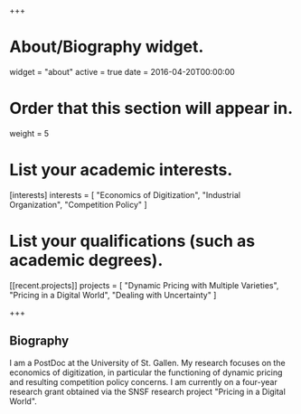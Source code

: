 +++
# About/Biography widget.
widget = "about"
active = true
date = 2016-04-20T00:00:00

# Order that this section will appear in.
weight = 5

# List your academic interests.
[interests]
  interests = [
    "Economics of Digitization",
    "Industrial Organization",
    "Competition Policy"
  ]

# List your qualifications (such as academic degrees).
[[recent.projects]]
  projects = [
  "Dynamic Pricing with Multiple Varieties",
  "Pricing in a Digital World",
  "Dealing with Uncertainty"
  ]

 
+++

## Biography

I am a PostDoc at the University of St. Gallen. My research focuses on the economics of digitization, in particular the functioning of dynamic pricing and resulting competition policy concerns. I am currently on a four-year research grant obtained via the SNSF research project "Pricing in a Digital World".

